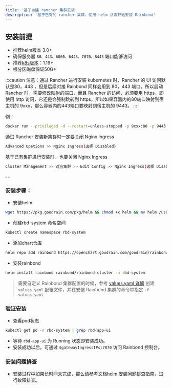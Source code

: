 ```yaml
---
title: '基于自建 rancher 集群安装'
description: '基于已有的 rancher 集群，使用 helm 从零开始安装 Rainbond'
---
```


## 安装前提

- 推荐helm版本 3.0+
- 确保服务器 `80、443、6060、6443、7070、8443` 端口能够访问
- 推荐[k8s版本](https://kubernetes.io/)：1.19+
- 根分区磁盘保证50G+


:::caution
注意：通过 Rancher 进行安装 kubernetes 时，Rancher 的 UI 访问默认是80，443 ，但是后续对接 Rainbond 同样会用到 80，443 端口。所以启动 Rancher 时，需要修改映射的端口，而且 Rancher 的访问，必须要用 https，即使用 http 访问，它还是会强制跳转到 https，所以如果容器内的80端口映射到宿主机的 9xxx，那么容器内的443端口要映射到宿主机的 9443。
:::

例：

``` bash
docker run --privileged -d --restart=unless-stopped -p 9xxx:80 -p 9443:443 -v <主机路径>:/var/lib/rancher/ rancher/rancher:stable
```

通过 Rancher 安装新集群时一定要关闭 Nginx Ingress

```bash
Advanced Opetions >> Nginx Ingress(选择 Disabled)
```

基于已有集群进行安装时，也要关闭 Nginx Ingress

```bash
Cluster Management >> 对应集群 >> Edit Config >> Nginx Ingress(选择 Disabled)
```

<img src="https://pic.imgdb.cn/item/622e19445baa1a80ab6917fb.png" style="zoom: 33%;" />

<img src="https://pic.imgdb.cn/item/622e199e5baa1a80ab693b29.png" style="zoom:33%;" />

### 安装步骤：

- 安装helm

```bash
wget https://pkg.goodrain.com/pkg/helm && chmod +x helm && mv helm /usr/local/bin/
```

- 创建rbd-system 命名空间

```bash
kubectl create namespace rbd-system
```

- 添加chart仓库

```bash
helm repo add rainbond https://openchart.goodrain.com/goodrain/rainbond
```

- 安装rainbond

```bash
helm install rainbond rainbond/rainbond-cluster -n rbd-system
```

> 需要自定义 Rainbond 集群配置的时候，参考 [values.yaml 详解](../../../user-operations/deploy/install-with-helm/vaules-config/) 创建 `values.yaml` 配置文件，并在安装 Rainbond 集群的命令中指定 `-f values.yaml`

### 验证安装

- 查看pod状态

```bash
kubectl get po -n rbd-system | grep rbd-app-ui
```

- 等待 ``` rbd-app-ui ``` 为 Running 状态即安装成功。
- 安装成功以后，可通过 `` $gatewayIngressIPs:7070 `` 访问 Rainbond 控制台。

### 安装问题排查

- 安装过程中如果长时间未完成，那么请参考文档[helm 安装问题排查指南](../install-troubleshoot/helm-install-troubleshoot)，进行故障排查。
